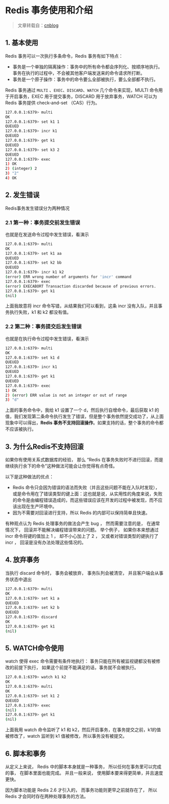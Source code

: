 [//]:# "2023/4/17 17:47|Redis"

# Redis 事务使用和介绍

> 文章转载自：[cnblog](https://www.cnblogs.com/wugongzi/p/16827473.html)

## 1. 基本使用

Redis 事务可以一次执行多条命令，Redis 事务有如下特点：

- 事务是一个单独的隔离操作：事务中的所有命令都会序列化、按顺序地执行。事务在执行的过程中，不会被其他客户端发送来的命令请求所打断。
- 事务是一个原子操作：事务中的命令要么全部被执行，要么全部都不执行。

Redis 事务通过 `MULTI` 、`EXEC`、`DISCARD`、`WATCH` 几个命令来实现，MULTI 命令用于开启事务，EXEC 用于提交事务，DISCARD 用于放弃事务，WATCH 可以为 Redis 事务提供 check-and-set （CAS）行为。

```bash
127.0.0.1:6379> multi
OK
127.0.0.1:6379> set k1 1
QUEUED
127.0.0.1:6379> incr k1
QUEUED
127.0.0.1:6379> get k1
QUEUED
127.0.0.1:6379> set k3 2
QUEUED
127.0.0.1:6379> exec
1) OK
2) (integer) 2
3) "2"
4) OK
```

## 2. 发生错误

Redis事务发生错误分为两种情况

### 2.1 第一种：事务提交前发生错误

也就是在发送命令过程中发生错误，看演示

``` bash
127.0.0.1:6379> multi
OK
127.0.0.1:6379> set k1 aa
QUEUED
127.0.0.1:6379> set k2 bb
QUEUED
127.0.0.1:6379> incr k1 k2 
(error) ERR wrong number of arguments for 'incr' command
127.0.0.1:6379> exec
(error) EXECABORT Transaction discarded because of previous errors.
127.0.0.1:6379> get k1
(nil)
```

上面我故意将 incr 命令写错，从结果我们可以看到，这条 incr 没有入队，并且事务执行失败，k1 和 k2 都没有值。

### 2.2 第二种：事务提交后发生错误

也就是在执行命令过程中发生错误，看演示

```bash
127.0.0.1:6379> multi
OK
127.0.0.1:6379> set k1 d
QUEUED
127.0.0.1:6379> incr k1
QUEUED
127.0.0.1:6379> get k1
QUEUED
127.0.0.1:6379> exec
1) OK
2) (error) ERR value is not an integer or out of range
3) "d"
```

上面的事务命令中，我给 k1 设置了一个 d，然后执行自增命令，最后获取 k1 的值，我们发现第二条命令执行发生了错误，但是整个事务依然提交成功了，从上面现象中可以得出，**Redis 事务不支持回滚操作**。如果支持的话，整个事务的命令都不应该被执行。

## 3. 为什么Redis不支持回滚

如果你有使用关系式数据库的经验， 那么 “Redis 在事务失败时不进行回滚，而是继续执行余下的命令”这种做法可能会让你觉得有点奇怪。

以下是这种做法的优点：

- Redis 命令只会因为错误的语法而失败（并且这些问题不能在入队时发现），或是命令用在了错误类型的键上面：这也就是说，从实用性的角度来说，失败的命令是由编程错误造成的，而这些错误应该在开发的过程中被发现，而不应该出现在生产环境中。
- 因为不需要对回滚进行支持，所以 Redis 的内部可以保持简单且快速。

有种观点认为 Redis 处理事务的做法会产生 bug ， 然而需要注意的是， 在通常情况下， 回滚并不能解决编程错误带来的问题。 举个例子， 如果你本来想通过 incr 命令将键的值加上 1 ， 却不小心加上了 2 ， 又或者对错误类型的键执行了 incr ， 回滚是没有办法处理这些情况的。

## 4. 放弃事务

当执行 discard 命令时， 事务会被放弃， 事务队列会被清空， 并且客户端会从事务状态中退出

```bash
127.0.0.1:6379> multi
OK
127.0.0.1:6379> set k1 a
QUEUED
127.0.0.1:6379> set k2 b
QUEUED
127.0.0.1:6379> discard
OK
127.0.0.1:6379> get k1
(nil)
```

## 5. WATCH命令使用

watch 使得 exec 命令需要有条件地执行： 事务只能在所有被监视键都没有被修改的前提下执行， 如果这个前提不能满足的话，事务就不会被执行。

```bash
127.0.0.1:6379> watch k1 k2
OK
127.0.0.1:6379> multi
OK
127.0.0.1:6379> set k1 2
QUEUED
127.0.0.1:6379> exec
(nil)
127.0.0.1:6379> get k1
(nil)
```

上面我用 watch 命令监听了 k1 和 k2，然后开启事务，在事务提交之前，k1的值被修改了，watch 监听到 k1 值被修改，所以事务没有被提交。

## 6. 脚本和事务

从定义上来说， Redis 中的脚本本身就是一种事务， 所以任何在事务里可以完成的事， 在脚本里面也能完成。 并且一般来说， 使用脚本要来得更简单，并且速度更快。

因为脚本功能是 Redis 2.6 才引入的， 而事务功能则更早之前就存在了， 所以 Redis 才会同时存在两种处理事务的方法。
